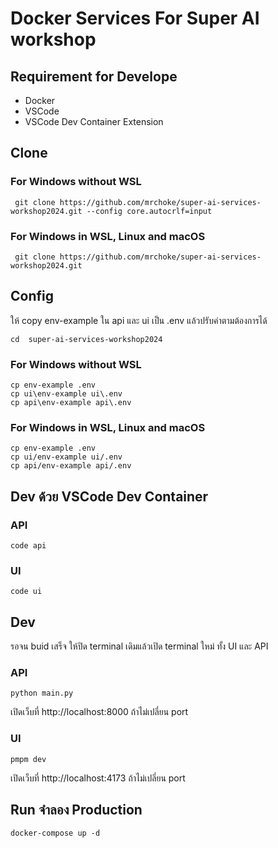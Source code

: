 # Docker Services For Super AI workshop

## Requirement for Develope

* Docker
* VSCode
* VSCode Dev Container Extension

## Clone

### For Windows without WSL
```
 git clone https://github.com/mrchoke/super-ai-services-workshop2024.git --config core.autocrlf=input
```

### For Windows in WSL, Linux and macOS

```
 git clone https://github.com/mrchoke/super-ai-services-workshop2024.git
```


## Config 
ให้ copy env-example ใน api และ ui เป็น .env แล้วปรับค่าตามต้องการได้

```
cd  super-ai-services-workshop2024
```

### For Windows without WSL
```
cp env-example .env
cp ui\env-example ui\.env
cp api\env-example api\.env

```

### For Windows in WSL, Linux and macOS
```
cp env-example .env
cp ui/env-example ui/.env
cp api/env-example api/.env
```

## Dev ด้วย VSCode Dev Container

### API

```
code api
```

### UI

```
code ui
```

## Dev

รอจน buid เสร็จ ให้ปิด terminal เดิมแล้วเปิด terminal ใหม่ ทั้ง UI และ API


### API

```
python main.py
```

เปิดเว็บที่ http://localhost:8000 ถ้าไม่เปลี่ยน port

### UI

```
pmpm dev
```
เปิดเว็บที่ http://localhost:4173 ถ้าไม่เปลี่ยน port




## Run จำลอง Production

```
docker-compose up -d
```
